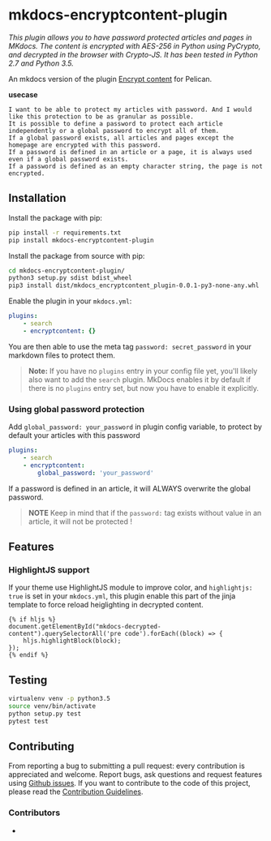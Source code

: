 # mkdocs-encryptcontent-plugin

*This plugin allows you to have password protected articles and pages in MKdocs. The content is encrypted with AES-256 in Python using PyCrypto, and decrypted in the browser with Crypto-JS. It has been tested in Python 2.7 and Python 3.5.*

An mkdocs version of the plugin [Encrypt content](https://github.com/mindcruzer/pelican-encrypt-content) for Pelican.

**usecase**

```
I want to be able to protect my articles with password. And I would like this protection to be as granular as possible.
It is possible to define a password to protect each article independently or a global password to encrypt all of them.
If a global password exists, all articles and pages except the homepage are encrypted with this password.
If a password is defined in an article or a page, it is always used even if a global password exists.
If a password is defined as an empty character string, the page is not encrypted.
```

## Installation

Install the package with pip:

```bash
pip install -r requirements.txt
pip install mkdocs-encryptcontent-plugin
```

Install the package from source with pip:

```bash
cd mkdocs-encryptcontent-plugin/
python3 setup.py sdist bdist_wheel
pip3 install dist/mkdocs_encryptcontent_plugin-0.0.1-py3-none-any.whl
```

Enable the plugin in your `mkdocs.yml`:

```yaml
plugins:
    - search
    - encryptcontent: {}
```

You are then able to use the meta tag `password: secret_password` in your markdown files to protect them.

> **Note:** If you have no `plugins` entry in your config file yet, you'll likely also want to add the `search` plugin. MkDocs enables it by default if there is no `plugins` entry set, but now you have to enable it explicitly.


### Using global password protection

Add `global_password: your_password` in plugin config variable, to protect by default your articles with this password

```yaml
plugins:
    - search
    - encryptcontent:
        global_password: 'your_password'
```

If a password is defined in an article, it will ALWAYS overwrite the global password. 

> **NOTE** Keep in mind that if the `password:` tag exists without value in an article, it will not be protected !


## Features

### HighlightJS support

If your theme use HighlightJS module to improve color, and `highlightjs: true` is set in your `mkdocs.yml`, this plugin enable this part of the jinja template to force reload heiglighting in decrypted content.

```jinja
{% if hljs %}
document.getElementById("mkdocs-decrypted-content").querySelectorAll('pre code').forEach((block) => {
    hljs.highlightBlock(block);
});
{% endif %}
```


## Testing

```bash
virtualenv venv -p python3.5
source venv/bin/activate
python setup.py test
pytest test
```

## Contributing

From reporting a bug to submitting a pull request: every contribution is appreciated and welcome.
Report bugs, ask questions and request features using [Github issues][github-issues].
If you want to contribute to the code of this project, please read the [Contribution Guidelines][contributing].

[mkdocs-plugins]: http://www.mkdocs.org/user-guide/plugins/
[github-issues]: https://github.com/CoinK0in/mkdocs-encryptcontent-plugin/issues
[contributing]: CONTRIBUTING.md

### Contributors

- [](https://github.com/)
